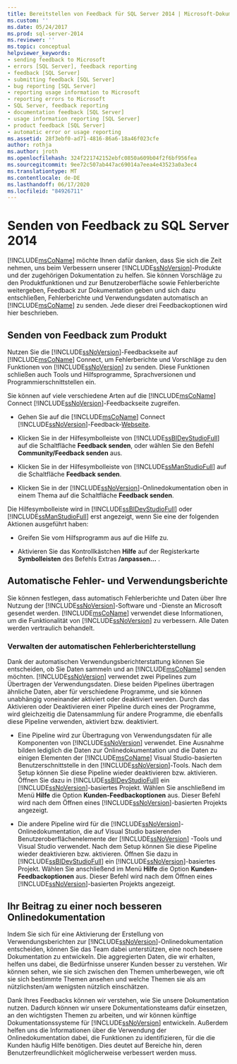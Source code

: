 ```yaml
---
title: Bereitstellen von Feedback für SQL Server 2014 | Microsoft-Dokumentation
ms.custom: ''
ms.date: 05/24/2017
ms.prod: sql-server-2014
ms.reviewer: ''
ms.topic: conceptual
helpviewer_keywords:
- sending feedback to Microsoft
- errors [SQL Server], feedback reporting
- feedback [SQL Server]
- submitting feedback [SQL Server]
- bug reporting [SQL Server]
- reporting usage information to Microsoft
- reporting errors to Microsoft
- SQL Server, feedback reporting
- documentation feedback [SQL Server]
- usage information reporting [SQL Server]
- product feedback [SQL Server]
- automatic error or usage reporting
ms.assetid: 28f3ebf0-ad71-4816-86a6-18a46f023cfe
author: rothja
ms.author: jroth
ms.openlocfilehash: 324f221742152ebfc0850a609b04f2f6bf956fea
ms.sourcegitcommit: 9ee72c507ab447ac69014a7eea4e43523a0a3ec4
ms.translationtype: MT
ms.contentlocale: de-DE
ms.lasthandoff: 06/17/2020
ms.locfileid: "84926711"
---
```

# <a name="providing-feedback-for-sql-server-2014"></a>Senden von Feedback zu SQL Server 2014
  [!INCLUDE[msCoName](../includes/msconame-md.md)] möchte Ihnen dafür danken, dass Sie sich die Zeit nehmen, uns beim Verbessern unserer [!INCLUDE[ssNoVersion](../includes/ssnoversion-md.md)]-Produkte und der zugehörigen Dokumentation zu helfen. Sie können Vorschläge zu den Produktfunktionen und zur Benutzeroberfläche sowie Fehlerberichte weitergeben, Feedback zur Dokumentation geben und sich dazu entschließen, Fehlerberichte und Verwendungsdaten automatisch an [!INCLUDE[msCoName](../includes/msconame-md.md)] zu senden. Jede dieser drei Feedbackoptionen wird hier beschrieben.  
  
## <a name="submitting-feedback-about-the-product"></a>Senden von Feedback zum Produkt  
 Nutzen Sie die [!INCLUDE[ssNoVersion](../includes/ssnoversion-md.md)]-Feedbackseite auf [!INCLUDE[msCoName](../includes/msconame-md.md)] Connect, um Fehlerberichte und Vorschläge zu den Funktionen von [!INCLUDE[ssNoVersion](../includes/ssnoversion-md.md)] zu senden. Diese Funktionen schließen auch Tools und Hilfsprogramme, Sprachversionen und Programmierschnittstellen ein.  
  
 Sie können auf viele verschiedene Arten auf die [!INCLUDE[msCoName](../includes/msconame-md.md)] Connect [!INCLUDE[ssNoVersion](../includes/ssnoversion-md.md)]-Feedbackseite zugreifen.  
  
-   Gehen Sie auf die [!INCLUDE[msCoName](../includes/msconame-md.md)] Connect [!INCLUDE[ssNoVersion](../includes/ssnoversion-md.md)]-Feedback-[Webseite](https://go.microsoft.com/fwlink/?linkid=34178).  
  
-   Klicken Sie in der Hilfesymbolleiste von [!INCLUDE[ssBIDevStudioFull](../includes/ssbidevstudiofull-md.md)] auf die Schaltfläche **Feedback senden**, oder wählen Sie den Befehl **Community/Feedback senden** aus.  
  
-   Klicken Sie in der Hilfesymbolleiste von [!INCLUDE[ssManStudioFull](../includes/ssmanstudiofull-md.md)] auf die Schaltfläche **Feedback senden**.  
  
-   Klicken Sie in der [!INCLUDE[ssNoVersion](../includes/ssnoversion-md.md)]-Onlinedokumentation oben in einem Thema auf die Schaltfläche **Feedback senden**.  
  
 Die Hilfesymbolleiste wird in [!INCLUDE[ssBIDevStudioFull](../includes/ssbidevstudiofull-md.md)] oder [!INCLUDE[ssManStudioFull](../includes/ssmanstudiofull-md.md)] erst angezeigt, wenn Sie eine der folgenden Aktionen ausgeführt haben:  
  
-   Greifen Sie vom Hilfsprogramm aus auf die Hilfe zu.  
  
-   Aktivieren Sie das Kontrollkästchen **Hilfe** auf der Registerkarte **Symbolleisten** des Befehls Extras **/anpassen...** .  
  
## <a name="automatic-error-and-usage-reporting"></a>Automatische Fehler- und Verwendungsberichte  
 Sie können festlegen, dass automatisch Fehlerberichte und Daten über Ihre Nutzung der [!INCLUDE[ssNoVersion](../includes/ssnoversion-md.md)]-Software und -Dienste an Microsoft gesendet werden. [!INCLUDE[msCoName](../includes/msconame-md.md)] verwendet diese Informationen, um die Funktionalität von [!INCLUDE[ssNoVersion](../includes/ssnoversion-md.md)] zu verbessern. Alle Daten werden vertraulich behandelt.  
  
### <a name="managing-automatic-usage-reporting"></a>Verwalten der automatischen Fehlerberichterstellung  
 Dank der automatischen Verwendungsberichterstattung können Sie entscheiden, ob Sie Daten sammeln und an [!INCLUDE[msCoName](../includes/msconame-md.md)] senden möchten. [!INCLUDE[ssNoVersion](../includes/ssnoversion-md.md)] verwendet zwei Pipelines zum Übertragen der Verwendungsdaten. Diese beiden Pipelines übertragen ähnliche Daten, aber für verschiedene Programme, und sie können unabhängig voneinander aktiviert oder deaktiviert werden. Durch das Aktivieren oder Deaktivieren einer Pipeline durch eines der Programme, wird gleichzeitig die Datensammlung für andere Programme, die ebenfalls diese Pipeline verwenden, aktiviert bzw. deaktiviert.  
  
-   Eine Pipeline wird zur Übertragung von Verwendungsdaten für alle Komponenten von [!INCLUDE[ssNoVersion](../includes/ssnoversion-md.md)] verwendet. Eine Ausnahme bilden lediglich die Daten zur Onlinedokumentation und die Daten zu einigen Elementen der [!INCLUDE[msCoName](../includes/msconame-md.md)] Visual Studio-basierten Benutzerschnittstelle in den [!INCLUDE[ssNoVersion](../includes/ssnoversion-md.md)]-Tools. Nach dem Setup können Sie diese Pipeline wieder deaktivieren bzw. aktivieren. Öffnen Sie dazu in [!INCLUDE[ssBIDevStudioFull](../includes/ssbidevstudiofull-md.md)] ein [!INCLUDE[ssNoVersion](../includes/ssnoversion-md.md)]-basiertes Projekt. Wählen Sie anschließend im Menü **Hilfe** die Option **Kunden-Feedbackoptionen** aus. Dieser Befehl wird nach dem Öffnen eines [!INCLUDE[ssNoVersion](../includes/ssnoversion-md.md)]-basierten Projekts angezeigt.  
  
-   Die andere Pipeline wird für die [!INCLUDE[ssNoVersion](../includes/ssnoversion-md.md)]-Onlinedokumentation, die auf Visual Studio basierenden Benutzeroberflächenelemente der [!INCLUDE[ssNoVersion](../includes/ssnoversion-md.md)] -Tools und Visual Studio verwendet. Nach dem Setup können Sie diese Pipeline wieder deaktivieren bzw. aktivieren. Öffnen Sie dazu in [!INCLUDE[ssBIDevStudioFull](../includes/ssbidevstudiofull-md.md)] ein [!INCLUDE[ssNoVersion](../includes/ssnoversion-md.md)]-basiertes Projekt. Wählen Sie anschließend im Menü **Hilfe** die Option **Kunden-Feedbackoptionen** aus. Dieser Befehl wird nach dem Öffnen eines [!INCLUDE[ssNoVersion](../includes/ssnoversion-md.md)]-basierten Projekts angezeigt.  
  
## <a name="helping-build-a-better-books-online"></a>Ihr Beitrag zu einer noch besseren Onlinedokumentation  
 Indem Sie sich für eine Aktivierung der Erstellung von Verwendungsberichten zur [!INCLUDE[ssNoVersion](../includes/ssnoversion-md.md)]-Onlinedokumentation entscheiden, können Sie das Team dabei unterstützen, eine noch bessere Dokumentation zu entwickeln. Die aggregierten Daten, die wir erhalten, helfen uns dabei, die Bedürfnisse unserer Kunden besser zu verstehen. Wir können sehen, wie sie sich zwischen den Themen umherbewegen, wie oft sie sich bestimmte Themen ansehen und welche Themen sie als am nützlichsten/am wenigsten nützlich einschätzen.  
  
 Dank Ihres Feedbacks können wir verstehen, wie Sie unsere Dokumentation nutzen. Dadurch können wir unsere Dokumentationsteams dafür einsetzen, an den wichtigsten Themen zu arbeiten, und wir können künftige Dokumentationssysteme für [!INCLUDE[ssNoVersion](../includes/ssnoversion-md.md)] entwickeln. Außerdem helfen uns die Informationen über die Verwendung der Onlinedokumentation dabei, die Funktionen zu identifizieren, für die die Kunden häufig Hilfe benötigen. Dies deutet auf Bereiche hin, deren Benutzerfreundlichkeit möglicherweise verbessert werden muss.  
  
  
